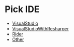 # Pick IDE

 * [VisualStudio](picktest_Win_VisualStudio.md)
 * [VisualStudioWithResharper](picktest_Win_VisualStudioWithResharper.md)
 * [Rider](picktest_Win_Rider.md)
 * [Other](picktest_Win_Other.md)
